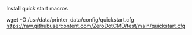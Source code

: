 Install quick start macros 

wget -O /usr/data/printer_data/config/quickstart.cfg https://raw.githubusercontent.com/ZeroDotCMD/test/main/quickstart.cfg
